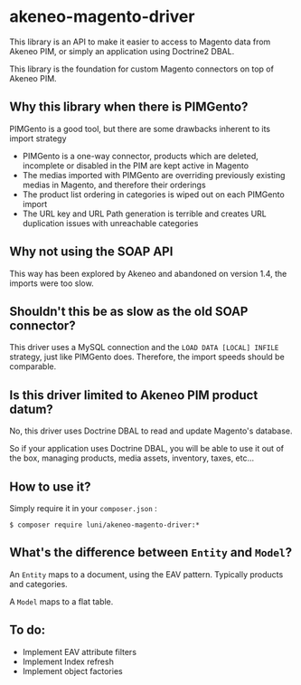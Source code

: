 # akeneo-magento-driver

This library is an API to make it easier to access to Magento data from Akeneo PIM, or simply an application using Doctrine2 DBAL.

This library is the foundation for custom Magento connectors on top of Akeneo PIM.

## Why this library when there is PIMGento?

PIMGento is a good tool, but there are some drawbacks inherent to its import strategy

- PIMGento is a one-way connector, products which are deleted, incomplete or disabled in the PIM are kept active in Magento
- The medias imported with PIMGento are overriding previously existing medias in Magento, and therefore their orderings
- The product list ordering in categories is wiped out on each PIMGento import
- The URL key and URL Path generation is terrible and creates URL duplication issues with unreachable categories

## Why not using the SOAP API

This way has been explored by Akeneo and abandoned on version 1.4, the imports were too slow.

## Shouldn't this be as slow as the old SOAP connector?

This driver uses a MySQL connection and the `LOAD DATA [LOCAL] INFILE` strategy, just like PIMGento does. Therefore, the import speeds should be comparable.

## Is this driver limited to Akeneo PIM product datum?

No, this driver uses Doctrine DBAL to read and update Magento's database.

So if your application uses Doctrine DBAL, you will be able to use it out of the box, managing products, media assets, inventory, taxes, etc...

## How to use it?

Simply require it in your `composer.json` :

`$ composer require luni/akeneo-magento-driver:*`

## What's the difference between `Entity` and `Model`?

An `Entity` maps to a document, using the EAV pattern. Typically products and categories.

A `Model` maps to a flat table.

## To do:

- Implement EAV attribute filters
- Implement Index refresh
- Implement object factories